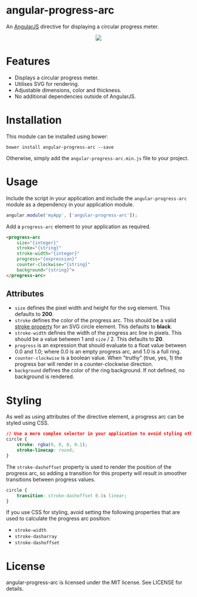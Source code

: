 angular-progress-arc
====================

An [AngularJS](https://angularjs.org/) directive for displaying a circular progress meter.

<p align="center"><img src="http://mathewbyrne.github.io/angular-progress-arc/img/arcs.png" /></p>

Features
========

- Displays a circular progress meter.
- Utilises SVG for rendering.
- Adjustable dimensions, color and thickness.
- No additional dependencies outside of AngularJS.

Installation
============

This module can be installed using bower:

```shell
bower install angular-progress-arc --save
```

Otherwise, simply add the `angular-progress-arc.min.js` file to your project. 
    
Usage
=====

Include the script in your application and include the `angular-progress-arc` module as a dependency in your application module.

```javascript
angular.module('myApp', ['angular-progress-arc']);
```

Add a `progress-arc` element to your application as required.

```html
<progress-arc
    size="{integer}"
    stroke="{string}"
    stroke-width="{integer}"
    progress="{expression}"
    counter-clockwise="{string}"
    background="{string}">
</progress-arc>
```

Attributes
----------

- `size` defines the pixel width and height for the svg element.  This defaults to __200__.
- `stroke` defines the color of the progress arc. This should be a valid [stroke property](https://developer.mozilla.org/en-US/docs/Web/SVG/Tutorial/Fills_and_Strokes#Stroke) for an SVG circle element.  This defaults to __black__. 
- `stroke-width` defines the width of the progress arc line in pixels. This should be a value between 1 and `size` / 2. This defaults to __20__.
- `progress` is an expression that should evaluate to a float value between 0.0 and 1.0; where 0.0 is an empty progress arc, and 1.0 is a full ring.
- `counter-clockwise` is a boolean value. When "truthy" (true, yes, 1) the progress bar will render in a counter-clockwise direction.
- `background` defines the color of the ring background. If not defined, no background is rendered. 

Styling
=======

As well as using attributes of the directive element, a progress arc can be styled using CSS. 

```css
// Use a more complex selector in your application to avoid styling other SVG elements.
circle {
    stroke: rgba(0, 0, 0, 0.1);
    stroke-linecap: round;
}
```

The `stroke-dashoffset` property is used to render the position of the progress arc, so adding a transition for this property will result in smoother transitions between progress values.

```css
circle {
    transition: stroke-dashoffset 0.1s linear;
}
```

If you use CSS for styling, avoid setting the following properties that are used to calculate the progress arc position:
- `stroke-width`
- `stroke-dasharray`
- `stroke-dashoffset`

License
=======

angular-progress-arc is licensed under the MIT license. See LICENSE for details.
